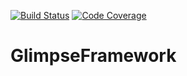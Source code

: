 [![Build Status](https://travis-ci.org/GlimpseFramework/glimpse-framework.svg?branch=master)](https://travis-ci.org/GlimpseFramework/glimpse-framework) [![Code Coverage](https://codecov.io/github/GlimpseFramework/glimpse-framework/coverage.svg?branch=master)](https://codecov.io/github/GlimpseFramework/glimpse-framework?branch=master)

# GlimpseFramework
